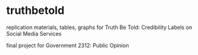 # truthbetold
replication materials, tables, graphs for Truth Be Told: Credibility Labels on Social Media Services

final project for Government 2312: Public Opinion
